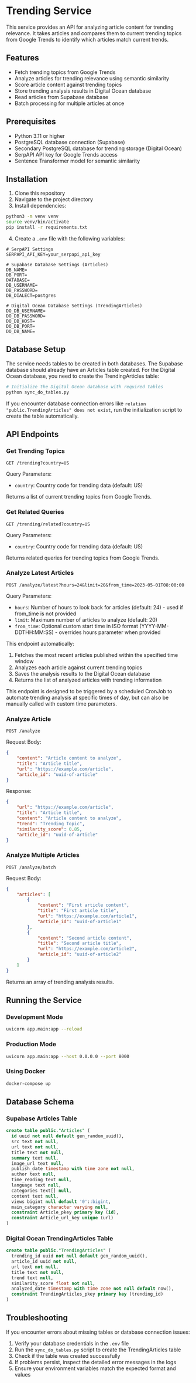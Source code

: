 # Trending Service

This service provides an API for analyzing article content for trending relevance. It takes articles and compares them to current trending topics from Google Trends to identify which articles match current trends.

## Features

- Fetch trending topics from Google Trends
- Analyze articles for trending relevance using semantic similarity
- Score article content against trending topics
- Store trending analysis results in Digital Ocean database
- Read articles from Supabase database
- Batch processing for multiple articles at once

## Prerequisites

- Python 3.11 or higher
- PostgreSQL database connection (Supabase)
- Secondary PostgreSQL database for trending storage (Digital Ocean)
- SerpAPI API key for Google Trends access
- Sentence Transformer model for semantic similarity

## Installation

1. Clone this repository
2. Navigate to the project directory
3. Install dependencies:

```bash
python3 -m venv venv
source venv/bin/activate
pip install -r requirements.txt
```

4. Create a `.env` file with the following variables:

```
# SerpAPI Settings
SERPAPI_API_KEY=your_serpapi_api_key

# Supabase Database Settings (Articles)
DB_NAME=
DB_PORT=
DATABASE=
DB_USERNAME=
DB_PASSWORD=
DB_DIALECT=postgres

# Digital Ocean Database Settings (TrendingArticles)
DO_DB_USERNAME=
DO_DB_PASSWORD=
DO_DB_HOST=
DO_DB_PORT=
DO_DB_NAME=
```

## Database Setup

The service needs tables to be created in both databases. The Supabase database should already have an Articles table created. For the Digital Ocean database, you need to create the TrendingArticles table:

```bash
# Initialize the Digital Ocean database with required tables
python sync_do_tables.py
```

If you encounter database connection errors like `relation "public.TrendingArticles" does not exist`, run the initialization script to create the table automatically.

## API Endpoints

### Get Trending Topics

```
GET /trending?country=US
```

Query Parameters:

- `country`: Country code for trending data (default: US)

Returns a list of current trending topics from Google Trends.

### Get Related Queries

```
GET /trending/related?country=US
```

Query Parameters:

- `country`: Country code for trending data (default: US)

Returns related queries for trending topics from Google Trends.

### Analyze Latest Articles

```
POST /analyze/latest?hours=24&limit=20&from_time=2023-05-01T08:00:00
```

Query Parameters:

- `hours`: Number of hours to look back for articles (default: 24) - used if from_time is not provided
- `limit`: Maximum number of articles to analyze (default: 20)
- `from_time`: Optional custom start time in ISO format (YYYY-MM-DDTHH:MM:SS) - overrides hours parameter when provided

This endpoint automatically:

1. Fetches the most recent articles published within the specified time window
2. Analyzes each article against current trending topics
3. Saves the analysis results to the Digital Ocean database
4. Returns the list of analyzed articles with trending information

This endpoint is designed to be triggered by a scheduled CronJob to automate trending analysis at specific times of day, but can also be manually called with custom time parameters.

### Analyze Article

```
POST /analyze
```

Request Body:

```json
{
    "content": "Article content to analyze",
    "title": "Article title",
    "url": "https://example.com/article",
    "article_id": "uuid-of-article"
}
```

Response:

```json
{
    "url": "https://example.com/article",
    "title": "Article title",
    "content": "Article content to analyze",
    "trend": "Trending Topic",
    "similarity_score": 0.85,
    "article_id": "uuid-of-article"
}
```

### Analyze Multiple Articles

```
POST /analyze/batch
```

Request Body:

```json
{
    "articles": [
        {
            "content": "First article content",
            "title": "First article title",
            "url": "https://example.com/article1",
            "article_id": "uuid-of-article1"
        },
        {
            "content": "Second article content",
            "title": "Second article title",
            "url": "https://example.com/article2",
            "article_id": "uuid-of-article2"
        }
    ]
}
```

Returns an array of trending analysis results.

## Running the Service

### Development Mode

```bash
uvicorn app.main:app --reload
```

### Production Mode

```bash
uvicorn app.main:app --host 0.0.0.0 --port 8000
```

### Using Docker

```bash
docker-compose up
```

## Database Schema

### Supabase Articles Table

```sql
create table public."Articles" (
  id uuid not null default gen_random_uuid(),
  src text not null,
  url text not null,
  title text not null,
  summary text null,
  image_url text null,
  publish_date timestamp with time zone not null,
  author text null,
  time_reading text null,
  language text null,
  categories text[] null,
  content text null,
  views bigint null default '0'::bigint,
  main_category character varying null,
  constraint Article_pkey primary key (id),
  constraint Article_url_key unique (url)
)
```

### Digital Ocean TrendingArticles Table

```sql
create table public."TrendingArticles" (
  trending_id uuid not null default gen_random_uuid(),
  article_id uuid not null,
  url text not null,
  title text not null,
  trend text null,
  similarity_score float not null,
  analyzed_date timestamp with time zone not null default now(),
  constraint TrendingArticles_pkey primary key (trending_id)
)
```

## Troubleshooting

If you encounter errors about missing tables or database connection issues:

1. Verify your database credentials in the `.env` file
2. Run the `sync_do_tables.py` script to create the TrendingArticles table
3. Check if the table was created successfully
4. If problems persist, inspect the detailed error messages in the logs
5. Ensure your environment variables match the expected format and values
